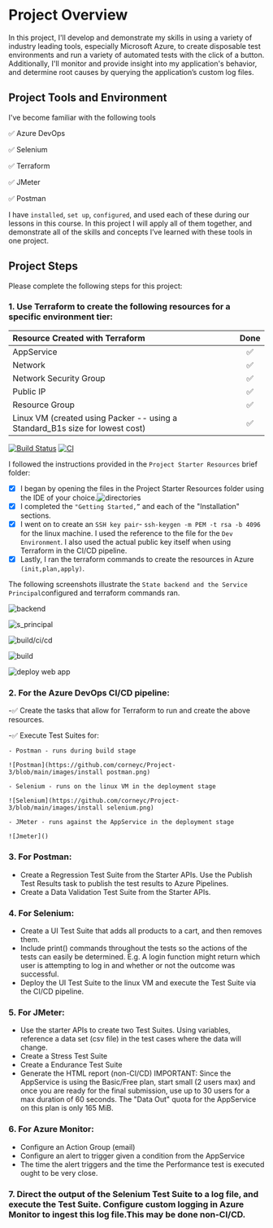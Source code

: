 # Project Overview

In this project, I'll develop and demonstrate my skills in using a variety of industry leading tools, especially Microsoft Azure, to create disposable test environments and run a variety of automated tests with the click of a button. Additionally, I'll monitor and provide insight into my application's behavior, and determine root causes by querying the application’s custom log files.

## Project Tools and Environment
I've become familiar with the following tools 

:white_check_mark:  Azure DevOps 

:white_check_mark:  Selenium

:white_check_mark:  Terraform

:white_check_mark:  JMeter

:white_check_mark:  Postman

I have `installed`, `set up`, `configured`, and used each of these during our lessons in this course. In this project I will apply all of them together, and demonstrate all of the skills and concepts I’ve learned with these tools in one project.

## Project Steps
Please complete the following steps for this project:

### 1. Use Terraform to create the following resources for a specific environment tier:
Resource Created with Terraform | Done
:--- | :---:
AppService | :white_check_mark:
Network | :white_check_mark:
Network Security Group | :white_check_mark:
Public IP | :white_check_mark:
Resource Group | :white_check_mark:
Linux VM (created using Packer -- using a Standard_B1s size for lowest cost) | :white_check_mark:

[![Build Status](https://dev.azure.com/project2769/tf-azure-projects/_apis/build/status/corneyc.Project-3?branchName=main)](https://dev.azure.com/project2769/tf-azure-projects/_build/latest?definitionId=2&branchName=main)
[![CI](https://github.com/corneyc/Project-3/actions/workflows/main.yml/badge.svg?branch=main)](https://github.com/corneyc/Project-3/actions/workflows/main.yml)

I followed the instructions provided  in the `Project Starter Resources` brief folder:
- [x] I began by opening the files in the Project Starter Resources folder using the IDE of your choice.![directories](https://github.com/corneyc/Project-3/blob/main/images/terraform_4.png)
- [x] I completed the `"Getting Started,”` and each of the "Installation" sections.
- [x] I went on to create an `SSH key pair`- ``ssh-keygen -m PEM -t rsa -b 4096`` for the linux machine. I used the reference to the file for the `Dev Environment`. I also used the actual public key itself when using Terraform in the CI/CD pipeline.
- [x] Lastly, I ran the terraform commands to create the resources in Azure ``(init,plan,apply)``.

The following screenshots illustrate the `State backend and the Service Principal`configured and terraform commands ran.

![backend](https://github.com/corneyc/Project-3/blob/main/images/terraform_backend_5.png)

![s_principal](https://github.com/corneyc/Project-3/blob/main/images/Terraform_6.png)

![build/ci/cd](https://github.com/corneyc/Project-3/blob/main/images/ss_1.png)

![build](https://github.com/corneyc/Project-3/blob/main/images/ss_2.png)

![deploy web app](https://github.com/corneyc/Project-3/blob/main/images/ss_3.png)





### 2. For the Azure DevOps CI/CD pipeline:

 -:white_check_mark:  Create the tasks that allow for Terraform to run and create the above resources.
 
 -:white_check_mark: Execute Test Suites for:
 
    - Postman - runs during build stage
    
    ![Postman](https://github.com/corneyc/Project-3/blob/main/images/install postman.png)
    
    - Selenium - runs on the linux VM in the deployment stage
    
    ![Selenium](https://github.com/corneyc/Project-3/blob/main/images/install selenium.png)
    
    - JMeter - runs against the AppService in the deployment stage
    
    ![Jmeter]()

### 3. For Postman:
- Create a Regression Test Suite from the Starter APIs. Use the Publish Test Results task to publish the test results to Azure Pipelines.
- Create a Data Validation Test Suite from the Starter APIs.

### 4. For Selenium:
- Create a UI Test Suite that adds all products to a cart, and then removes them.
- Include print() commands throughout the tests so the actions of the tests can easily be determined. E.g. A login function might return which user is attempting to log in and whether or not the outcome was successful.
- Deploy the UI Test Suite to the linux VM and execute the Test Suite via the CI/CD pipeline.

### 5. For JMeter:
- Use the starter APIs to create two Test Suites. Using variables, reference a data set (csv file) in the test cases where the data will change.
- Create a Stress Test Suite
- Create a Endurance Test Suite
- Generate the HTML report (non-CI/CD) IMPORTANT: Since the AppService is using the Basic/Free plan, start small (2 users max) and once you are ready for the final submission, use up to 30 users for a max duration of 60 seconds. The "Data Out" quota for the AppService on this plan is only 165 MiB.

### 6. For Azure Monitor:
- Configure an Action Group (email)
- Configure an alert to trigger given a condition from the AppService
- The time the alert triggers and the time the Performance test is executed ought to be very close.

### 7. Direct the output of the Selenium Test Suite to a log file, and execute the Test Suite. Configure custom logging in Azure Monitor to ingest this log file.This may be done non-CI/CD.
